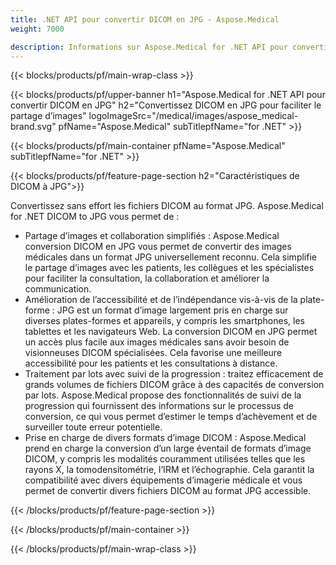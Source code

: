 ```yaml
---
title: .NET API pour convertir DICOM en JPG - Aspose.Medical
weight: 7000

description: Informations sur Aspose.Medical for .NET API pour convertir DICOM en JPG
---
```


{{< blocks/products/pf/main-wrap-class >}}

{{< blocks/products/pf/upper-banner h1="Aspose.Medical for .NET API pour convertir DICOM en JPG" h2="Convertissez DICOM en JPG pour faciliter le partage d’images" logoImageSrc="/medical/images/aspose_medical-brand.svg" pfName="Aspose.Medical" subTitlepfName="for .NET" >}}

{{< blocks/products/pf/main-container pfName="Aspose.Medical" subTitlepfName="for .NET" >}}

{{< blocks/products/pf/feature-page-section h2="Caractéristiques de DICOM à JPG">}}

<p>Convertissez sans effort les fichiers DICOM au format JPG. Aspose.Medical for .NET DICOM to JPG vous permet de :</p>

<ul>
<li>Partage d’images et collaboration simplifiés : Aspose.Medical conversion DICOM en JPG vous permet de convertir des images médicales dans un format JPG universellement reconnu. Cela simplifie le partage d’images avec les patients, les collègues et les spécialistes pour faciliter la consultation, la collaboration et améliorer la communication.</li>
<li>Amélioration de l’accessibilité et de l’indépendance vis-à-vis de la plate-forme : JPG est un format d’image largement pris en charge sur diverses plates-formes et appareils, y compris les smartphones, les tablettes et les navigateurs Web. La conversion DICOM en JPG permet un accès plus facile aux images médicales sans avoir besoin de visionneuses DICOM spécialisées. Cela favorise une meilleure accessibilité pour les patients et les consultations à distance.</li>
<li>Traitement par lots avec suivi de la progression : traitez efficacement de grands volumes de fichiers DICOM grâce à des capacités de conversion par lots. Aspose.Medical propose des fonctionnalités de suivi de la progression qui fournissent des informations sur le processus de conversion, ce qui vous permet d’estimer le temps d’achèvement et de surveiller toute erreur potentielle.</li>
<li>Prise en charge de divers formats d’image DICOM : Aspose.Medical prend en charge la conversion d’un large éventail de formats d’image DICOM, y compris les modalités couramment utilisées telles que les rayons X, la tomodensitométrie, l’IRM et l’échographie. Cela garantit la compatibilité avec divers équipements d’imagerie médicale et vous permet de convertir divers fichiers DICOM au format JPG accessible.</li>
</ul>

{{< /blocks/products/pf/feature-page-section >}}

{{< /blocks/products/pf/main-container >}}

{{< /blocks/products/pf/main-wrap-class >}}